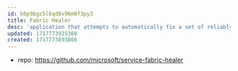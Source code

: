 ```yaml
---
id: b8p9bgz5l8qd8v96m0f3py3
title: Fabric Healer
desc: 'application that attempts to automatically fix a set of reliably solvable problems that can take place in Service Fabric applications (including containers), host virtual machines, and logical disks'
updated: 1717773925360
created: 1717773893866
---
```


- repo: https://github.com/microsoft/service-fabric-healer